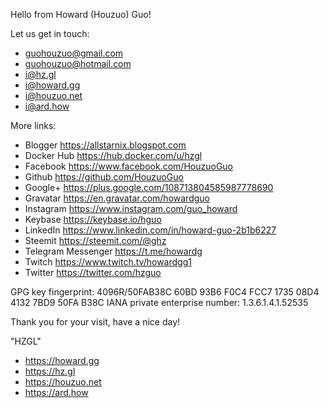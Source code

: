 Hello from Howard (Houzuo) Guo!

Let us get in touch:
- guohouzuo@gmail.com
- guohouzuo@hotmail.com
- i@hz.gl
- i@howard.gg
- i@houzuo.net
- i@ard.how

More links:

- Blogger     https://allstarnix.blogspot.com
- Docker Hub  https://hub.docker.com/u/hzgl
- Facebook    https://www.facebook.com/HouzuoGuo
- Github      https://github.com/HouzuoGuo
- Google+     https://plus.google.com/108713804585987778690
- Gravatar    https://en.gravatar.com/howardguo
- Instagram   https://www.instagram.com/guo_howard
- Keybase     https://keybase.io/hguo
- LinkedIn    https://www.linkedin.com/in/howard-guo-2b1b6227
- Steemit     https://steemit.com/@ghz
- Telegram Messenger https://t.me/howardg
- Twitch      https://www.twitch.tv/howardgg1
- Twitter     https://twitter.com/hzguo

GPG key fingerprint: 4096R/50FAB38C 60BD 93B6 F0C4 FCC7 1735  08D4 4132 7BD9 50FA B38C
IANA private enterprise number: 1.3.6.1.4.1.52535

Thank you for your visit, have a nice day!

"HZGL"

- https://howard.gg
- https://hz.gl
- https://houzuo.net
- https://ard.how

